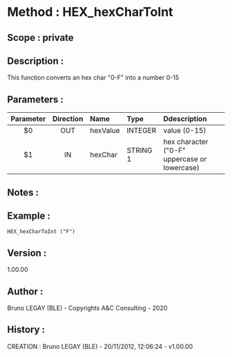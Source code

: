 ﻿# **Method :** HEX_hexCharToInt## **Scope :** private## **Description :** This function converts an hex char "0-F" into a number 0-15## **Parameters :** | Parameter | Direction | Name | Type | Ddescription | |:----:|:----:|:----|:----|:----| | $0 | OUT | hexValue | INTEGER | value (0-15) | | $1 | IN | hexChar | STRING 1 | hex character ("0-F" uppercase or lowercase) | ## **Notes :** ## **Example :** ```HEX_hexCharToInt ("F")```## **Version :** 1.00.00## **Author :** Bruno LEGAY (BLE) - Copyrights A&C Consulting - 2020## **History :**  CREATION : Bruno LEGAY (BLE) - 20/11/2012, 12:06:24 - v1.00.00